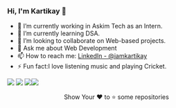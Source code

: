 ### Hi, I'm Kartikay 👋

- 🔭 I’m currently working in Askim Tech as an Intern.
- 🌱 I’m currently learning DSA.
- 👯 I’m looking to collaborate on Web-based projects.
- 💬 Ask me about Web Development
- 📫 How to reach me: [LinkedIn - @iamkartikay](https://www.linkedin.com/in/iamkartikay/) 
- ⚡ Fun fact:I love listening music and playing Cricket. 


<img src="https://github-readme-stats.vercel.app/api?username=KARTIKAY-SARSWAT&&show_icons=true&theme=tokyonight"> <img src="https://github-readme-stats.vercel.app/api/top-langs/?username=KARTIKAY-SARSWAT&&show_icons=true&theme=tokyonight">
<img src="https://github-readme-stats.vercel.app/api/pin/?username=KARTIKAY-SARSWAT&repo=Amazon-clone&&show_icons=true&theme=tokyonight"><img src="https://github-readme-stats.vercel.app/api/pin/?username=KARTIKAY-SARSWAT&repo=notes&&show_icons=true&theme=tokyonight">
<div align="center">
<p>Show Your ❤ to ⭐ some repositories</p>
</div>
